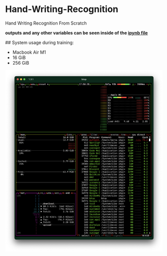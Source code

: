 # Hand-Writing-Recognition
Hand Writing Recognition From Scratch

__outputs and any other variables can be seen inside of the [ipynb file](simple-mnist-nn-from-scratch-numpy-no-tf-keras.ipynb)__

## System usage during training:
* Macbook Air M1
* 16 GiB
* 256 GiB 


<img src="docs/m1.png" />
